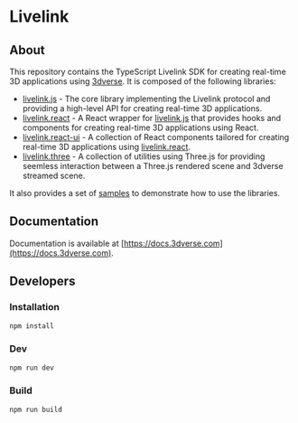# Livelink

## About

This repository contains the TypeScript Livelink SDK for creating real-time 3D applications using [3dverse](https://3dverse.com).
It is composed of the following libraries:

- [livelink.js](./livelink.js) - The core library implementing the Livelink protocol and providing a high-level API for creating real-time 3D applications.
- [livelink.react](./livelink.react) - A React wrapper for [livelink.js](./livelink.js) that provides hooks and components for creating real-time 3D applications using React.
- [livelink.react-ui](./livelink.react-ui) - A collection of React components tailored for creating real-time 3D applications using [livelink.react](./livelink.react).
- [livelink.three](./livelink.three) - A collection of utilities using Three.js for providing seemless interaction between a Three.js rendered scene and 3dverse streamed scene.

It also provides a set of [samples](./livelink.samples) to demonstrate how to use the libraries.

## Documentation

Documentation is available at [https://docs.3dverse.com](https://docs.3dverse.com).

## Developers

### Installation

```bash
npm install
```

### Dev

```bash
npm run dev
```

### Build

```bash
npm run build
```
